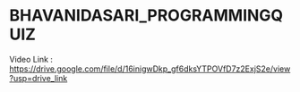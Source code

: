 # BHAVANIDASARI_PROGRAMMINGQUIZ
Video Link : https://drive.google.com/file/d/16inigwDkp_gf6dksYTPOVfD7z2ExjS2e/view?usp=drive_link
